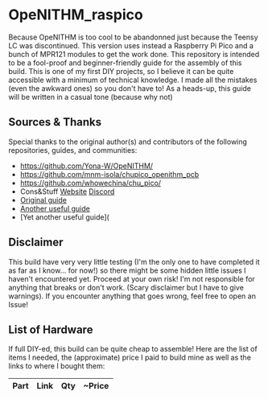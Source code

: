 # OpeNITHM_raspico
Because OpeNITHM is too cool to be abandonned just because the Teensy LC was discontinued.
This version uses instead a Raspberry Pi Pico and a bunch of MPR121 modules to get the work done.
This repository is intended to be a fool-proof and beginner-friendly guide for the assembly of this build.
This is one of my first DIY projects, so I believe it can be quite accessible with a minimum of technical knowledge.
I made all the mistakes (even the awkward ones) so you don't have to!
As a heads-up, this guide will be written in a casual tone (because why not)

## Sources & Thanks
Special thanks to the original author(s) and contributors of the following repositories, guides, and communities:
- https://github.com/Yona-W/OpeNITHM/
- https://github.com/mnm-isola/chupico_openithm_pcb
- https://github.com/whowechina/chu_pico/
- Cons&Stuff [Website](https://consandstuff.github.io/) [Discord](https://discord.gg/t96u85FG2q)
- [Original guide](https://github.com/Yona-W/OpeNITHM/issues/8#issuecomment-775383127)
- [Another useful guide](https://docs.google.com/document/d/105rUEiN73gfQaTJluvr7cBXek0CN0OwznHBYRm4jEQY/)
- [Yet another useful guide](

## Disclaimer
This build have very very little testing (I'm the only one to have completed it as far as I know... for now!) so there might be some hidden little issues I haven't encountered yet.
Proceed at your own risk! I'm not responsible for anything that breaks or don't work. (Scary disclaimer but I have to give warnings). If you encounter anything that goes wrong, feel free to open an Issue!

## List of Hardware
If full DIY-ed, this build can be quite cheap to assemble!
Here are the list of items I needed, the (approximate) price I paid to build mine as well as the links to where I bought them:

| Part | Link | Qty | ~Price |
| --- | --- |:---:|:---:|
